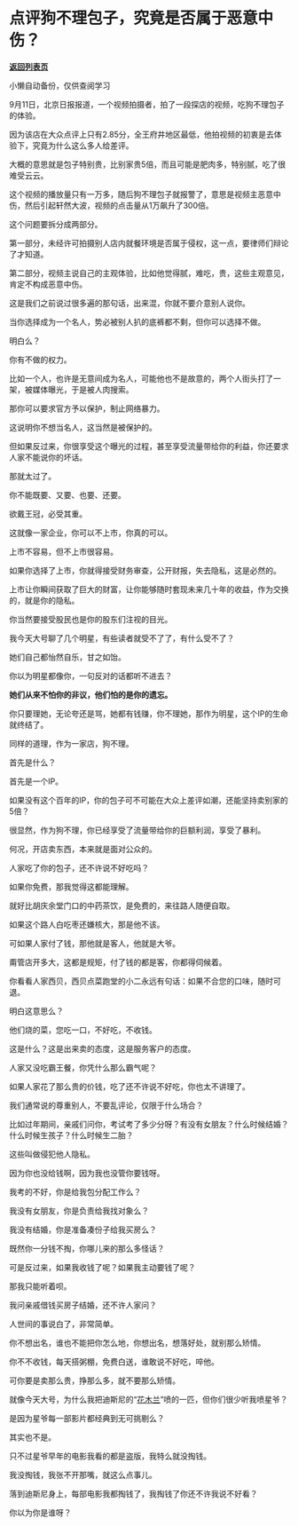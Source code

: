 # 点评狗不理包子，究竟是否属于恶意中伤？

[**返回列表页**](/gzh/记忆承载3)

小懒自动备份，仅供查阅学习

9月11日，北京日报报道，一个视频拍摄者，拍了一段探店的视频，吃狗不理包子的体验。  

  

因为该店在大众点评上只有2.85分，全王府井地区最低，他拍视频的初衷是去体验下，究竟为什么这么多人给差评。  

  

大概的意思就是包子特别贵，比别家贵5倍，而且可能是肥肉多，特别腻，吃了很难受云云。

  

这个视频的播放量只有一万多，随后狗不理包子就报警了，意思是视频主恶意中伤，然后引起轩然大波，视频的点击量从1万飙升了300倍。  

  

这个问题要拆分成两部分。  

  

第一部分，未经许可拍摄别人店内就餐环境是否属于侵权，这一点，要律师们辩论了才知道。

  

第二部分，视频主说自己的主观体验，比如他觉得腻，难吃，贵，这些主观意见，肯定不构成恶意中伤。

  

这是我们之前说过很多遍的那句话，出来混，你就不要介意别人说你。  

  

当你选择成为一个名人，势必被别人扒的底裤都不剩，但你可以选择不做。  

  

明白么？

  

你有不做的权力。

  

比如一个人，也许是无意间成为名人，可能他也不是故意的，两个人街头打了一架，被媒体曝光，于是被人肉搜索。  

  

那你可以要求官方予以保护，制止网络暴力。

  

这说明你不想当名人，这当然是被保护的。  

  

但如果反过来，你很享受这个曝光的过程，甚至享受流量带给你的利益，你还要求人家不能说你的坏话。

  

那就太过了。

  

你不能既要、又要、也要、还要。

  

欲戴王冠，必受其重。  

  

这就像一家企业，你可以不上市，你真的可以。

  

上市不容易，但不上市很容易。

  

如果你选择了上市，你就得接受财务审查，公开财报，失去隐私，这是必然的。

  

上市让你瞬间获取了巨大的财富，让你能够随时套现未来几十年的收益，作为交换的，就是你的隐私。

  

你当然要接受股民也是你的股东们注视的目光。

  

我今天大号聊了几个明星，有些读者就受不了了，有什么受不了？  

  

她们自己都怡然自乐，甘之如饴。

  

你以为明星都像你，一句反对的话都听不进去？  

  

 **她们从来不怕你的非议，他们怕的是你的遗忘。**

  

你只要理她，无论夸还是骂，她都有钱赚，你不理她，那作为明星，这个IP的生命就终结了。

  

同样的道理，作为一家店，狗不理。  

  

首先是什么？

  

首先是一个IP。

  

如果没有这个百年的IP，你的包子可不可能在大众上差评如潮，还能坚持卖别家的5倍？  

  

很显然，作为狗不理，你已经享受了流量带给你的巨额利润，享受了暴利。  

  

何况，开店卖东西，本来就是面对公众的。  

  

人家吃了你的包子，还不许说不好吃吗？

  

如果你免费，那我觉得这都能理解。  

  

就好比胡庆余堂门口的中药茶饮，是免费的，来往路人随便自取。

  

如果这个路人白吃枣还嫌核大，那是他不该。

  

可如果人家付了钱，那他就是客人，他就是大爷。

  

甭管店开多大，这都是规矩，付了钱的都是客，你都得伺候着。  

  

你看看人家西贝，西贝点菜跑堂的小二永远有句话：如果不合您的口味，随时可退。  

  

明白这意思么？  

  

他们烧的菜，您吃一口，不好吃，不收钱。

  

这是什么？这是出来卖的态度，这是服务客户的态度。  

  

人家又没吃霸王餐，你凭什么那么霸气呢？

  

如果人家花了那么贵的价钱，吃了还不许说不好吃，你也太不讲理了。  

  

我们通常说的尊重别人，不要乱评论，仅限于什么场合？  

  

比如过年期间，亲戚们问你，考试考了多少分呀？有没有女朋友？什么时候结婚？什么时候生孩子？什么时候生二胎？

  

这些叫做侵犯他人隐私。

  

因为你也没给钱啊，因为我也没管你要钱呀。  

  

我考的不好，你是给我包分配工作么？  

我没有女朋友，你是负责给我找对象么？

我没有结婚，你是准备凑份子给我买房么？  

  

既然你一分钱不掏，你哪儿来的那么多怪话？

  

可是反过来，如果我收钱了呢？如果我主动要钱了呢？  

  

那我只能听着呗。

  

我问亲戚借钱买房子结婚，还不许人家问？  

  

人世间的事说白了，非常简单。  

  

你不想出名，谁也不能把你怎么地，你想出名，想落好处，就别那么矫情。  

  

你不不收钱，每天搭粥棚，免费白送，谁敢说不好吃，啐他。

  

可你要是卖那么贵，挣那么多，就不要那么矫情。

  

就像今天大号，为什么我把迪斯尼的“[花木兰](https://mp.weixin.qq.com/s?__biz=MzU0MjYwNDU2Mw==&mid=2247492150&idx=1&sn=e57b3a4398179c05841907c1aa7b1be1&chksm=fb1a8e4acc6d075ccc2b268d53bf155b96ccd71f1902217285a0d0e4d1f1132f9564cad6d1a3&token=1197955736&lang=zh_CN&scene=21#wechat_redirect)”喷的一匹，但你们很少听我喷星爷？

  

是因为星爷每一部影片都经典到无可挑剔么？

  

其实也不是。

  

只不过星爷早年的电影我看的都是盗版，我特么就没掏钱。

  

我没掏钱，我张不开那嘴，就这么点事儿。

  

落到迪斯尼身上，每部电影我都掏钱了，我掏钱了你还不许我说不好看？

  

你以为你是谁呀？

